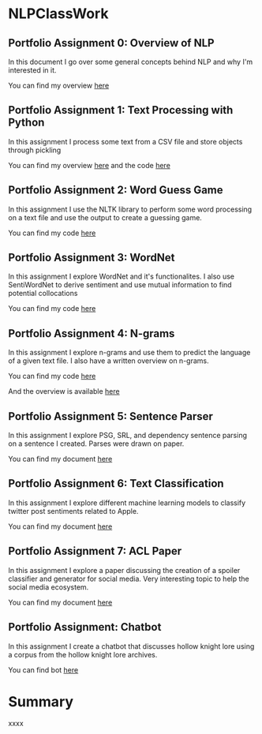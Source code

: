 # NLPClassWork

## Portfolio Assignment 0: Overview of NLP
In this document I go over some general concepts behind NLP and why I'm interested in it.

You can find my overview [here](<Assignment 0/Overview of NLP.pdf>)

## Portfolio Assignment 1: Text Processing with Python
In this assignment I process some text from a CSV file and store objects through pickling

You can find my overview [here](<Assignment 1/Overview.txt>) and the code [here](<Assignment 1/Homework1_jph200000.py>)

## Portfolio Assignment 2: Word Guess Game
In this assignment I use the NLTK library to perform some word processing on a text file and use the output to create a guessing game.

You can find my code [here](<Assignment 2/Homework2_jph200000.py>)


## Portfolio Assignment 3: WordNet
In this assignment I explore WordNet and it's functionalites. I also use SentiWordNet to derive sentiment and use mutual information to find potential collocations

You can find my code [here](<Assignment 3/WordNet.ipynb - Colaboratory.pdf>)

## Portfolio Assignment 4: N-grams
In this assignment I explore n-grams and use them to predict the language of a given text file. I also have a written overview on n-grams.

You can find my code [here](<Assignment 4>)

And the overview is available [here](<Assignment 4/N-gramsOverview.docx>)

## Portfolio Assignment 5: Sentence Parser
In this assignment I explore PSG, SRL, and dependency sentence parsing on a sentence I created. Parses were drawn on paper.

You can find my document [here](<Assignment 5/Sentence Parsing.pdf>)


## Portfolio Assignment 6: Text Classification
In this assignment I explore different machine learning models to classify twitter post sentiments related to Apple.

You can find my document [here](<Assignment 6/TextClassification.ipynb - Colaboratory.pdf>)

## Portfolio Assignment 7: ACL Paper
In this assignment I explore a paper discussing the creation of a spoiler classifier and generator for social media. Very interesting topic to help the social media ecosystem.

You can find my document [here](<Assignment 7/ACL.docx>)

## Portfolio Assignment: Chatbot
In this assignment I create a chatbot that discusses hollow knight lore using a corpus from the hollow knight lore archives.

You can find bot [here](<Chatbot>)

# Summary
xxxx
